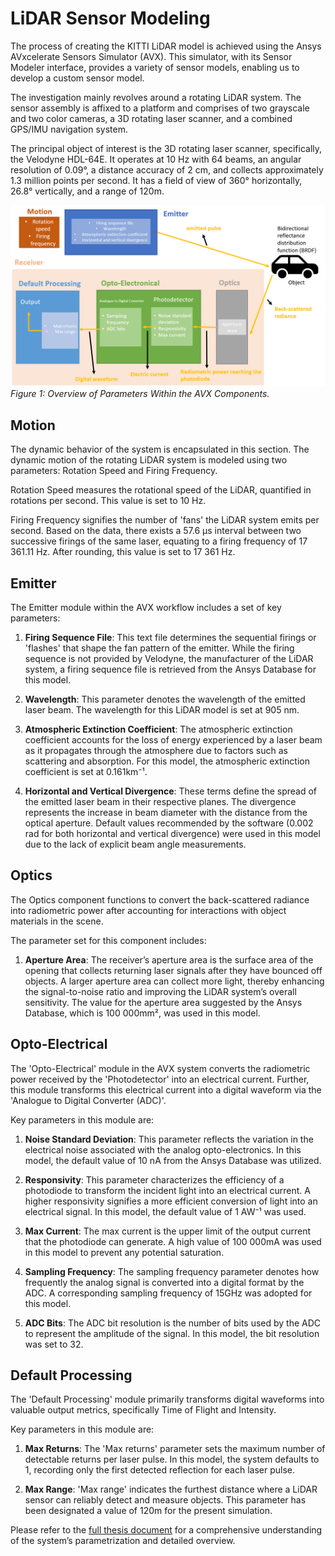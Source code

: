 # LiDAR Sensor Modeling

The process of creating the KITTI LiDAR model is achieved using the Ansys AVxcelerate Sensors Simulator (AVX). This simulator, with its Sensor Modeler interface, provides a variety of sensor models, enabling us to develop a custom sensor model.

The investigation mainly revolves around a rotating LiDAR system. The sensor assembly is affixed to a platform and comprises of two grayscale and two color cameras, a 3D rotating laser scanner, and a combined GPS/IMU navigation system.

The principal object of interest is the 3D rotating laser scanner, specifically, the Velodyne HDL-64E. It operates at 10 Hz with 64 beams, an angular resolution of 0.09°, a distance accuracy of 2 cm, and collects approximately 1.3 million points per second. It has a field of view of 360° horizontally, 26.8° vertically, and a range of 120m.

![System Parametrization](./figs/avx_model_params.png)
*Figure 1: Overview of Parameters Within the AVX Components.*

## Motion

The dynamic behavior of the system is encapsulated in this section. The dynamic motion of the rotating LiDAR system is modeled using two parameters: Rotation Speed and Firing Frequency.

Rotation Speed measures the rotational speed of the LiDAR, quantified in rotations per second. This value is set to 10 Hz.

Firing Frequency signifies the number of 'fans' the LiDAR system emits per second. Based on the data, there exists a 57.6 μs interval between two successive firings of the same laser, equating to a firing frequency of 17 361.11 Hz. After rounding, this value is set to 17 361 Hz.

## Emitter

The Emitter module within the AVX workflow includes a set of key parameters:

1. **Firing Sequence File**: This text file determines the sequential firings or 'flashes' that shape the fan pattern of the emitter. While the firing sequence is not provided by Velodyne, the manufacturer of the LiDAR system, a firing sequence file is retrieved from the Ansys Database for this model.

2. **Wavelength**: This parameter denotes the wavelength of the emitted laser beam. The wavelength for this LiDAR model is set at 905 nm.

3. **Atmospheric Extinction Coefficient**: The atmospheric extinction coefficient accounts for the loss of energy experienced by a laser beam as it propagates through the atmosphere due to factors such as scattering and absorption. For this model, the atmospheric extinction coefficient is set at 0.161km⁻¹.

4. **Horizontal and Vertical Divergence**: These terms define the spread of the emitted laser beam in their respective planes. The divergence represents the increase in beam diameter with the distance from the optical aperture. Default values recommended by the software (0.002 rad for both horizontal and vertical divergence) were used in this model due to the lack of explicit beam angle measurements.

## Optics

The Optics component functions to convert the back-scattered radiance into radiometric power after accounting for interactions with object materials in the scene.

The parameter set for this component includes:

1. **Aperture Area**: The receiver’s aperture area is the surface area of the opening that collects returning laser signals after they have bounced off objects. A larger aperture area can collect more light, thereby enhancing the signal-to-noise ratio and improving the LiDAR system’s overall sensitivity. The value for the aperture area suggested by the Ansys Database, which is 100 000mm², was used in this model.

## Opto-Electrical

The 'Opto-Electrical' module in the AVX system converts the radiometric power received by the 'Photodetector' into an electrical current. Further, this module transforms this electrical current into a digital waveform via the 'Analogue to Digital Converter (ADC)'.

Key parameters in this module are:

1. **Noise Standard Deviation**: This parameter reflects the variation in the electrical noise associated with the analog opto-electronics. In this model, the default value of 10 nA from the Ansys Database was utilized.

2. **Responsivity**: This parameter characterizes the efficiency of a photodiode to transform the incident light into an electrical current. A higher responsivity signifies a more efficient conversion of light into an electrical signal. In this model, the default value of 1 AW⁻¹ was used.

3. **Max Current**: The max current is the upper limit of the output current that the photodiode can generate. A high value of 100 000mA was used in this model to prevent any potential saturation.

4. **Sampling Frequency**: The sampling frequency parameter denotes how frequently the analog signal is converted into a digital format by the ADC. A corresponding sampling frequency of 15GHz was adopted for this model.

5. **ADC Bits**: The ADC bit resolution is the number of bits used by the ADC to represent the amplitude of the signal. In this model, the bit resolution was set to 32.

## Default Processing

The 'Default Processing' module primarily transforms digital waveforms into valuable output metrics, specifically Time of Flight and Intensity. 

Key parameters in this module are:

1. **Max Returns**: The 'Max returns' parameter sets the maximum number of detectable returns per laser pulse. In this model, the system defaults to 1, recording only the first detected reflection for each laser pulse.

2. **Max Range**: 'Max range' indicates the furthest distance where a LiDAR sensor can reliably detect and measure objects. This parameter has been designated a value of 120m for the present simulation.

Please refer to the [full thesis document](../../aydin_uzun_ms_thesis.pdf) for a comprehensive understanding of the system’s parametrization and detailed overview.